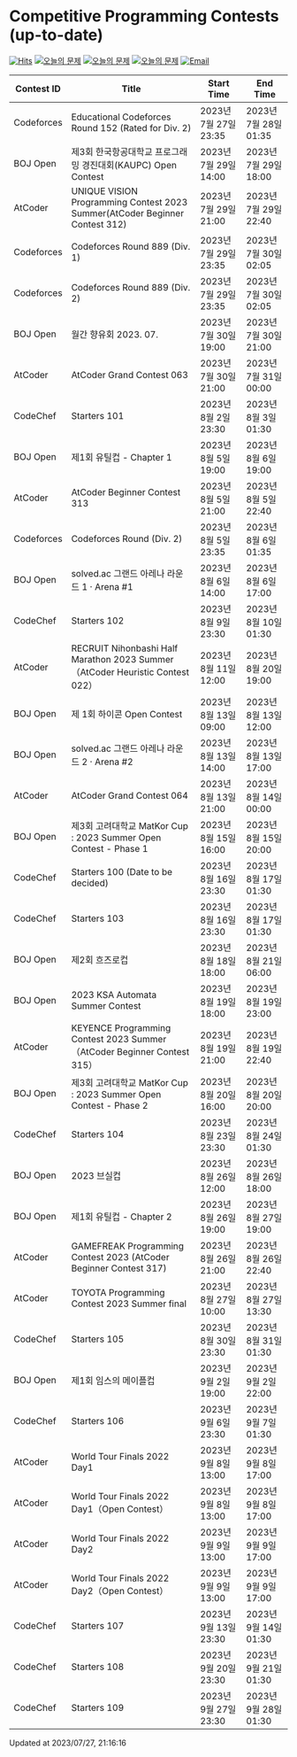 Competitive Programming Contests (up-to-date)
========
[![Hits](https://hits.seeyoufarm.com/api/count/incr/badge.svg?url=https%3A%2F%2Fgithub.com%2Fika9810%2FCompetitive-Programming-Contests&count_bg=%2379C83D&title_bg=%23555555&icon=&icon_color=%23E7E7E7&title=hits&edge_flat=false)](https://hits.seeyoufarm.com)
[![오늘의 문제](https://img.shields.io/badge/Today's%20ABC-Link-lightpink)](https://github.com/ika9810/Atcoder-Daily-Contests/blob/main/ABC.md) 
[![오늘의 문제](https://img.shields.io/badge/Today's%20ARC-Link-orange)](https://github.com/ika9810/Atcoder-Daily-Contests/blob/main/ARC.md) 
[![오늘의 문제](https://img.shields.io/badge/Today's%20AGC-Link-red)](https://github.com/ika9810/Atcoder-Daily-Contests/blob/main/AGC.md) 
[![Email](https://img.shields.io/badge/Email-ika7204@naver.com-ff69b4)](mailTo:ika7204@naver.com)

 Contest ID | Title | Start Time | End Time |
---|---|---|---|
| Codeforces | Educational Codeforces Round 152 (Rated for Div. 2) | 2023년 7월 27일 23:35 | 2023년 7월 28일 01:35 |
| BOJ Open | 제3회 한국항공대학교 프로그래밍 경진대회(KAUPC) Open Contest | 2023년 7월 29일 14:00 | 2023년 7월 29일 18:00 |
| AtCoder | UNIQUE VISION Programming Contest 2023 Summer(AtCoder Beginner Contest 312) | 2023년 7월 29일 21:00 | 2023년 7월 29일 22:40 |
| Codeforces | Codeforces Round 889 (Div. 1) | 2023년 7월 29일 23:35 | 2023년 7월 30일 02:05 |
| Codeforces | Codeforces Round 889 (Div. 2) | 2023년 7월 29일 23:35 | 2023년 7월 30일 02:05 |
| BOJ Open | 월간 향유회 2023. 07. | 2023년 7월 30일 19:00 | 2023년 7월 30일 21:00 |
| AtCoder | AtCoder Grand Contest 063 | 2023년 7월 30일 21:00 | 2023년 7월 31일 00:00 |
| CodeChef | Starters 101 | 2023년 8월 2일 23:30 | 2023년 8월 3일 01:30 |
| BOJ Open | 제1회 유틸컵 - Chapter 1 | 2023년 8월 5일 19:00 | 2023년 8월 6일 19:00 |
| AtCoder | AtCoder Beginner Contest 313 | 2023년 8월 5일 21:00 | 2023년 8월 5일 22:40 |
| Codeforces | Codeforces Round (Div. 2) | 2023년 8월 5일 23:35 | 2023년 8월 6일 01:35 |
| BOJ Open | solved.ac 그랜드 아레나 라운드 1 · Arena #1 | 2023년 8월 6일 14:00 | 2023년 8월 6일 17:00 |
| CodeChef | Starters 102 | 2023년 8월 9일 23:30 | 2023년 8월 10일 01:30 |
| AtCoder | RECRUIT Nihonbashi Half Marathon 2023 Summer（AtCoder Heuristic Contest 022） | 2023년 8월 11일 12:00 | 2023년 8월 20일 19:00 |
| BOJ Open | 제 1회 하이콘 Open Contest | 2023년 8월 13일 09:00 | 2023년 8월 13일 12:00 |
| BOJ Open | solved.ac 그랜드 아레나 라운드 2 · Arena #2 | 2023년 8월 13일 14:00 | 2023년 8월 13일 17:00 |
| AtCoder | AtCoder Grand Contest 064 | 2023년 8월 13일 21:00 | 2023년 8월 14일 00:00 |
| BOJ Open | 제3회 고려대학교 MatKor Cup : 2023 Summer Open Contest - Phase 1 | 2023년 8월 15일 16:00 | 2023년 8월 15일 20:00 |
| CodeChef | Starters 100 (Date to be decided) | 2023년 8월 16일 23:30 | 2023년 8월 17일 01:30 |
| CodeChef | Starters 103 | 2023년 8월 16일 23:30 | 2023년 8월 17일 01:30 |
| BOJ Open | 제2회 흐즈로컵 | 2023년 8월 18일 18:00 | 2023년 8월 21일 06:00 |
| BOJ Open | 2023 KSA Automata Summer Contest | 2023년 8월 19일 18:00 | 2023년 8월 19일 23:00 |
| AtCoder | KEYENCE Programming Contest 2023 Summer（AtCoder Beginner Contest 315） | 2023년 8월 19일 21:00 | 2023년 8월 19일 22:40 |
| BOJ Open | 제3회 고려대학교 MatKor Cup : 2023 Summer Open Contest - Phase 2 | 2023년 8월 20일 16:00 | 2023년 8월 20일 20:00 |
| CodeChef | Starters 104 | 2023년 8월 23일 23:30 | 2023년 8월 24일 01:30 |
| BOJ Open | 2023 브실컵 | 2023년 8월 26일 12:00 | 2023년 8월 26일 18:00 |
| BOJ Open | 제1회 유틸컵 - Chapter 2 | 2023년 8월 26일 19:00 | 2023년 8월 27일 19:00 |
| AtCoder | GAMEFREAK Programming Contest 2023 (AtCoder Beginner Contest 317) | 2023년 8월 26일 21:00 | 2023년 8월 26일 22:40 |
| AtCoder | TOYOTA Programming Contest 2023 Summer final | 2023년 8월 27일 10:00 | 2023년 8월 27일 13:30 |
| CodeChef | Starters 105 | 2023년 8월 30일 23:30 | 2023년 8월 31일 01:30 |
| BOJ Open | 제1회 임스의 메이플컵 | 2023년 9월 2일 19:00 | 2023년 9월 2일 22:00 |
| CodeChef | Starters 106 | 2023년 9월 6일 23:30 | 2023년 9월 7일 01:30 |
| AtCoder | World Tour Finals 2022 Day1 | 2023년 9월 8일 13:00 | 2023년 9월 8일 17:00 |
| AtCoder | World Tour Finals 2022 Day1（Open Contest） | 2023년 9월 8일 13:00 | 2023년 9월 8일 17:00 |
| AtCoder | World Tour Finals 2022 Day2 | 2023년 9월 9일 13:00 | 2023년 9월 9일 17:00 |
| AtCoder | World Tour Finals 2022 Day2（Open Contest） | 2023년 9월 9일 13:00 | 2023년 9월 9일 17:00 |
| CodeChef | Starters 107 | 2023년 9월 13일 23:30 | 2023년 9월 14일 01:30 |
| CodeChef | Starters 108 | 2023년 9월 20일 23:30 | 2023년 9월 21일 01:30 |
| CodeChef | Starters 109 | 2023년 9월 27일 23:30 | 2023년 9월 28일 01:30 |

Updated at 2023/07/27, 21:16:16
